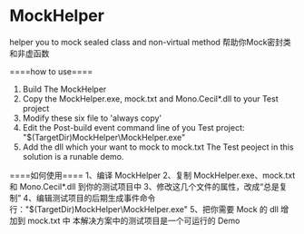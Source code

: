 ﻿MockHelper
==========
helper you to mock sealed class and non-virtual method
帮助你Mock密封类和非虚函数

====how to use====
1. Build The MockHelper
2. Copy the MockHelper.exe, mock.txt and Mono.Cecil*.dll to your Test project
3. Modify these six file to 'always copy'
4. Edit the Post-build event command line of you Test project:  "$(TargetDir)MockHelper\MockHelper.exe"
5. Add the dll which your want to mock to mock.txt
The Test peoject in this solution is a runable demo.

====如何使用====
1、编译 MockHelper
2、复制 MockHelper.exe、mock.txt 和 Mono.Cecil*.dll 到你的测试项目中
3、修改这几个文件的属性，改成“总是复制”
4、编辑测试项目的后期生成事件命令行："$(TargetDir)MockHelper\MockHelper.exe"
5、把你需要 Mock 的 dll 增加到 mock.txt 中
本解决方案中的测试项目是一个可运行的 Demo
